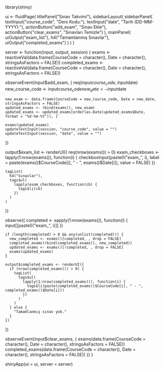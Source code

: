 library(shiny)

ui <- fluidPage(
  titlePanel("Sınav Takvimi"),
  sidebarLayout(
    sidebarPanel(
      textInput("course_code", "Ders Kodu:"),
      textInput("date", "Tarih (DD-MM-YYYY):"),
      actionButton("add_exam", "Sınav Ekle"),
      actionButton("clear_exams", "Sınavları Temizle")
    ),
    mainPanel(
      uiOutput("exam_list"),
      h4("Tamamlanmış Sınavlar"),
      uiOutput("completed_exams")
    )
  )
)

server <- function(input, output, session) {
  exams <- reactiveVal(data.frame(CourseCode = character(), Date = character(), stringsAsFactors = FALSE))
  completed_exams <- reactiveVal(data.frame(CourseCode = character(), Date = character(), stringsAsFactors = FALSE))
  
  observeEvent(input$add_exam, {
    req(input$course_code, input$date)
    new_course_code <- input$course_code
    new_date <- input$date
    
    new_exam <- data.frame(CourseCode = new_course_code, Date = new_date, stringsAsFactors = FALSE)
    updated_exams <- rbind(exams(), new_exam)
    updated_exams <- updated_exams[order(as.Date(updated_exams$Date, format = "%d-%m-%Y")), ]
    
    exams(updated_exams)
    updateTextInput(session, "course_code", value = "")
    updateTextInput(session, "date", value = "")
  })
  
  output$exam_list <- renderUI({
    req(nrow(exams()) > 0)
    exam_checkboxes <- lapply(1:nrow(exams()), function(i) {
      checkboxInput(paste0("exam_", i), label = paste(exams()$CourseCode[i], " - ", exams()$Date[i]), value = FALSE)
    })
    
    tagList(
      h4("Sınavlar"),
      tags$ul(
        lapply(exam_checkboxes, function(cb) {
          tags$li(cb)
        })
      )
    )
  })
  
  observe({
    completed <- sapply(1:nrow(exams()), function(i) {
      input[[paste0("exam_", i)]]
    })
    
    if (length(completed) > 0 && any(unlist(completed))) {
      new_completed <- exams()[completed, , drop = FALSE]
      completed_exams(rbind(completed_exams(), new_completed))
      updated_exams <- exams()[!completed, , drop = FALSE]
      exams(updated_exams)
    }
    
    output$completed_exams <- renderUI({
      if (nrow(completed_exams()) > 0) {
        tagList(
          tags$ul(
            lapply(1:nrow(completed_exams()), function(i) {
              tags$li(paste(completed_exams()$CourseCode[i], " - ", completed_exams()$Date[i]))
            })
          )
        )
      } else {
        "Tamamlanmış sınav yok."
      }
    })
  })
  
  observeEvent(input$clear_exams, {
    exams(data.frame(CourseCode = character(), Date = character(), stringsAsFactors = FALSE))
    completed_exams(data.frame(CourseCode = character(), Date = character(), stringsAsFactors = FALSE))
  })
}

shinyApp(ui = ui, server = server)

